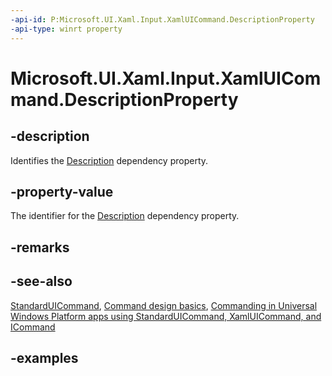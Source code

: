 ```yaml
---
-api-id: P:Microsoft.UI.Xaml.Input.XamlUICommand.DescriptionProperty
-api-type: winrt property
---
```


<!-- Property syntax.
public DependencyProperty DescriptionProperty { get; }
-->

# Microsoft.UI.Xaml.Input.XamlUICommand.DescriptionProperty

## -description

Identifies the [Description](xamluicommand_description.md) dependency property.

## -property-value

The identifier for the [Description](xamluicommand_description.md) dependency property.

## -remarks

## -see-also

[StandardUICommand](standarduicommand.md), [Command design basics](/windows/uwp/layout/commanding-basics), [Commanding in Universal Windows Platform apps using StandardUICommand, XamlUICommand, and ICommand](/windows/apps/design/controls/commanding)

## -examples

